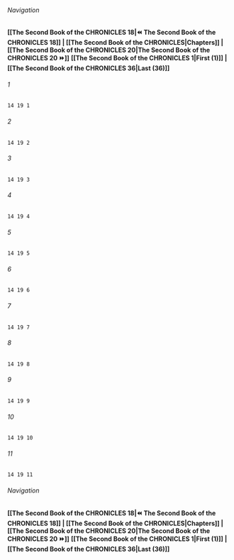 
###### Navigation
**[[The Second Book of the CHRONICLES 18|⏪ The Second Book of the CHRONICLES 18]] | [[The Second Book of the CHRONICLES|Chapters]] | [[The Second Book of the CHRONICLES 20|The Second Book of the CHRONICLES 20 ⏩]]**
**[[The Second Book of the CHRONICLES 1|First (1)]] | [[The Second Book of the CHRONICLES 36|Last (36)]]**

###### 1
``` verse
14 19 1 
```
###### 2
``` verse
14 19 2 
```
###### 3
``` verse
14 19 3 
```
###### 4
``` verse
14 19 4 
```
###### 5
``` verse
14 19 5 
```
###### 6
``` verse
14 19 6 
```
###### 7
``` verse
14 19 7 
```
###### 8
``` verse
14 19 8 
```
###### 9
``` verse
14 19 9 
```
###### 10
``` verse
14 19 10 
```
###### 11
``` verse
14 19 11 
```

###### Navigation
**[[The Second Book of the CHRONICLES 18|⏪ The Second Book of the CHRONICLES 18]] | [[The Second Book of the CHRONICLES|Chapters]] | [[The Second Book of the CHRONICLES 20|The Second Book of the CHRONICLES 20 ⏩]]**
**[[The Second Book of the CHRONICLES 1|First (1)]] | [[The Second Book of the CHRONICLES 36|Last (36)]]**

